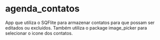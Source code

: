 # agenda_contatos
App que utiliza o SQFlite para armazenar contatos para que possam ser editados ou excluídos. Também utiliza o package image_picker para selecionar o icone dos contatos.
